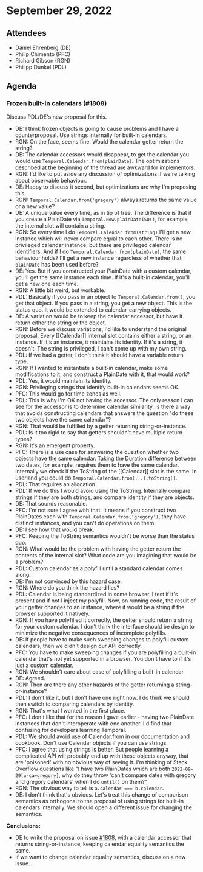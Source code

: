 # September 29, 2022

## Attendees
- Daniel Ehrenberg (DE)
- Philip Chimento (PFC)
- Richard Gibson (RGN)
- Philipp Dunkel (PDL)

## Agenda

### Frozen built-in calendars ([#1808](https://github.com/tc39/proposal-temporal/issues/1808))
Discuss PDL/DE's new proposal for this.
- DE: I think frozen objects is going to cause problems and I have a counterproposal. Use strings internally for built-in calendars.
- RGN: On the face, seems fine. Would the calendar getter return the string?
- DE: The calendar accessors would disappear, to get the calendar you would use `Temporal.Calendar.from(plainDate)`. The optimizations described at the beginning of the thread are awkward for implementors.
- RGN: I'd like to put aside any discussion of optimizations if we're talking about observable behaviour.
- DE: Happy to discuss it second, but optimizations are why I'm proposing this.
- RGN: `Temporal.Calendar.from('gregory')` always returns the same value or a new value?
- DE: A unique value every time, as in tip of tree. The difference is that if you create a PlainDate via `Temporal.Now.plainDateISO()`, for example, the internal slot will contain a string.
- RGN: So every time I do `Temporal.Calendar.from(string)` I'll get a new instance which will never compare equal to each other. There is no privileged calendar instance, but there are privileged calendar identifiers. And if I do `Temporal.Calendar.from(plainDate)`, the same behaviour holds? I'll get a new instance regardless of whether that `plainDate` has been used before?
- DE: Yes. But if you constructed your PlainDate with a custom calendar, you'll get the same instance each time. If it's a built-in calendar, you'll get a new one each time.
- RGN: A little bit weird, but workable.
- PDL: Basically if you pass in an object to `Temporal.Calendar.from()`, you get that object. If you pass in a string, you get a new object. This is the status quo. It would be extended to calendar-carrying objects.
- DE: A variation would be to keep the calendar accessor, but have it return either the string or the object.
- RGN: Before we discuss variations, I'd like to understand the original proposal. Every [[Calendar]] internal slot contains either a string, or an instance. If it's an instance, it maintains its identity. If it's a string, it doesn't. The string is privileged, I can't come up with my own string.
- PDL: If we had a getter, I don't think it should have a variable return type.
- RGN: If I wanted to instantiate a built-in calendar, make some modifications to it, and construct a PlainDate with it, that would work?
- PDL: Yes, it would maintain its identity.
- RGN: Privileging strings that identify built-in calendars seems OK.
- PFC: This would go for time zones as well.
- PDL: This is why I'm OK not having the accessor. The only reason I can see for the accessor is to determine calendar similarity. Is there a way that avoids constructing calendars that answers the question "do these two objects have the same calendar"?
- RGN: That would be fulfilled by a getter returning string-or-instance.
- PDL: Is it too rigid to say that getters shouldn't have multiple return types?
- RGN: It's an emergent property.
- PFC: There is a use case for answering the question whether two objects have the same calendar. Taking the Duration difference between two dates, for example, requires them to have the same calendar. Internally we check if the ToString of the [[Calendar]] slot is the same. In userland you could do `Temporal.Calendar.from(...).toString()`.
- PDL: That requires an allocation.
- PDL: If we do this I would avoid using the ToString. Internally compare strings if they are both strings, and compare identity if they are objects.
- DE: That sounds reasonable.
- PFC: I'm not sure I agree with that. It means if you construct two PlainDates each with `Temporal.Calendar.from('gregory')`, they have distinct instances, and you can't do operations on them.
- DE: I see how that would break.
- PFC: Keeping the ToString semantics wouldn't be worse than the status quo.
- RGN: What would be the problem with having the getter return the contents of the internal slot? What code are you imagining that would be a problem?
- PDL: Custom calendar as a polyfill until a standard calendar comes along.
- DE: I'm not convinced by this hazard case.
- RGN: Where do you think the hazard lies?
- PDL: Calendar is being standardized in some browser. I test if it's present and if not I inject my polyfill. Now, on running code, the result of your getter changes to an instance, where it would be a string if the browser supported it natively.
- RGN: If you have polyfilled it correctly, the getter should return a string for your custom calendar. I don't think the interface should be design to minimize the negative consequences of incomplete polyfills.
- DE: If people have to make such sweeping changes to polyfill custom calendars, then we didn't design our API correctly.
- PFC: You have to make sweeping changes if you are polyfilling a built-in calendar that's not yet supported in a browser. You don't have to if it's just a custom calendar.
- RGN: We shouldn't care about ease of polyfilling a built-in calendar.
- DE: Agreed.
- RGN: Then are there any other hazards of the getter returning a string-or-instance?
- PDL: I don't like it, but I don't have one right now. I do think we should then switch to comparing calendars by identity.
- RGN: That's what I wanted in the first place.
- PFC: I don't like that for the reason I gave earlier - having two PlainDate instances that don't interoperate with one another. I'd find that confusing for developers learning Temporal.
- PDL: We should avoid use of Calendar.from in our documentation and cookbook. Don't use Calendar objects if you can use strings.
- PFC: I agree that using strings is better. But people learning a complicated API will probably end up with these objects anyway, that are 'poisoned' with no obvious way of seeing it. I'm thinking of Stack Overflow questions like "I have two PlainDates which are both `2022-09-29[u-ca=gregory]`, why do they throw 'can't compare dates with gregory and gregory calendars' when I do `until()` on them?"
- RGN: The obvious way to tell is `a.calendar === b.calendar`.
- DE: I don't think that's obvious. Let's treat this change of comparison semantics as orthogonal to the proposal of using strings for built-in calendars internally. We should open a different issue for changing the semantics.

**Conclusions:**
- DE to write the proposal on issue [#1808](https://github.com/tc39/proposal-temporal/issues/1808), with a calendar accessor that returns string-or-instance, keeping calendar equality semantics the same.
- If we want to change calendar equality semantics, discuss on a new issue.
